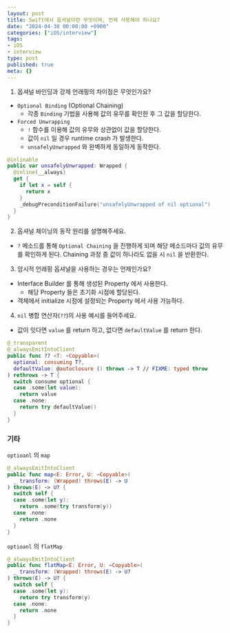 ```yaml
---
layout: post
title: Swift에서 옵셔널이란 무엇이며, 언제 사용해야 하나요?
date: "2024-04-30 00:00:00 +0900"
categories: ["iOS/interview"]
tags:
- iOS
- interview
type: post
published: true
meta: {}
---
```

1. 옵셔널 바인딩과 강제 언래핑의 차이점은 무엇인가요?
  - `Optional Binding` (Optional Chaining)
    - 각종 `Binding` 기법을 사용해 값의 유무를 확인한 후 그 값을 할당한다.
  - `Forced Unwrapping` 
    - `!` 함수를 이용해 값의 유무와 상관없이 값을 할당한다.
    - 값이 `nil` 일 경우 runtime crash 가 발생한다.
    - `unsafelyUnwrapped` 와 완벽하게 동일하게 동작한다.
```swift
@inlinable
public var unsafelyUnwrapped: Wrapped {
  @inline(__always)
  get {
    if let x = self {
      return x
    }
    _debugPreconditionFailure("unsafelyUnwrapped of nil optional")
  }
}
```  
2. 옵셔널 체이닝의 동작 원리를 설명해주세요.
  - `?` 메소드를 통해 `Optional Chaining` 을 진행하게 되며 해당 메소드마다 값의 유무를 확인하게 된다. Chaining 과정 중 값이 하나라도 없을 시 `nil` 을 반환한다. 
3. 암시적 언래핑 옵셔널을 사용하는 경우는 언제인가요?
  - Interface Builder 를 통해 생성된 Property 에서 사용한다.
    - 해당 Property 들은 초기화 시점에 할당된다.
  - 객체에서 initialize 시점에 설정되는 Property 에서 사용 가능하다.
4. `nil` 병합 연산자(`??`)의 사용 예시를 들어주세요.
  - 값이 잇다면 `value` 를 return 하고, 없다면 `defaultValue` 를 return 한다.
```swift 
@_transparent
@_alwaysEmitIntoClient
public func ?? <T: ~Copyable>(
  optional: consuming T?,
  defaultValue: @autoclosure () throws -> T // FIXME: typed throw
) rethrows -> T {
  switch consume optional {
  case .some(let value):
    return value
  case .none:
    return try defaultValue()
  }
}
```

### 기타
`optioanl` 의 `map`
```swift
@_alwaysEmitIntoClient
public func map<E: Error, U: ~Copyable>(
  _ transform: (Wrapped) throws(E) -> U
) throws(E) -> U? {
  switch self {
  case .some(let y):
    return .some(try transform(y))
  case .none:
    return .none
  }
}
```
`optioanl` 의 `flatMap`
```swift
@_alwaysEmitIntoClient
public func flatMap<E: Error, U: ~Copyable>(
  _ transform: (Wrapped) throws(E) -> U?
) throws(E) -> U? {
  switch self {
  case .some(let y):
    return try transform(y)
  case .none:
    return .none
  }
}
```
